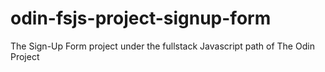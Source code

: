 # odin-fsjs-project-signup-form
The Sign-Up Form project under the fullstack Javascript path of The Odin Project
